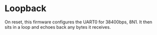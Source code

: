 # Loopback

On reset, this firmware configures the UART0 for 38400bps, 8N1.  It then sits in a loop and echoes back any bytes it receives.
